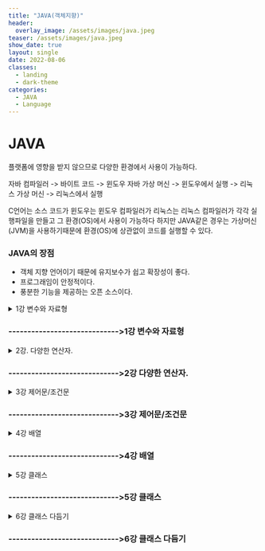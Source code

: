 ```yaml
---
title: "JAVA(객체지향)"
header:
  overlay_image: /assets/images/java.jpeg
teaser: /assets/images/java.jpeg
show_date: true
layout: single
date: 2022-08-06
classes:
  - landing
  - dark-theme
categories:
  - JAVA
  - Language
---
```


# JAVA

플랫폼에 영향을 받지 않으므로 다양한 환경에서 사용이 가능하다.

자바 컴파일러 -> 바이트 코드 -> 윈도우 자바 가상 머신 -> 윈도우에서 실행
                       -> 리눅스 가상 머신 -> 리눅스에서 실행


C언어는 소스 코드가 윈도우는 윈도우 컴파일러가 리눅스는 리눅스 컴파일러가 각각 실행파일을 만들고 그 환경(OS)에서 사용이 가능하다 하지만 JAVA같은 경우는 가상머신 (JVM)을 사용하기때문에 환경(OS)에 상관없이 코드를 실행할 수 있다.

### JAVA의 장점

- 객체 지향 언어이기 때문에 유지보수가 쉽고 확장성이 좋다.
- 프로그래임이 안정적이다.
- 풍분한 기능을 제공하는 오픈 소스이다.



<details>
<summary> 1강 변수와 자료형 </summary>
<div markdown="1">

### 컴퓨터에서 데이터 표현
- 컴퓨터는 0과 1로만 데이터를 저장 한다.
    - bit(비트) : 컴퓨터가 표현하는 데이터의 최소 단위로 2진수 하나의 값을 저장할 수 있는 메모리 크기
    - byte(바이트) : 1byte = 8bit

### 0과 1의 표현 - 2진수
- 컴퓨터는 0과 1로 자료를 표현한다. 따라서 숫자나 문자도 0과 1의 조합으로 표현된다.

### 음의 정수 표현방법
- 정수의 가장 왼쪽에 존재하는 비트는 부호비트 
    - MSB(Most Significant Bit) 가장 중요한 비트
- 음수를 만드는 방법은 2의 보수를 취한다.
    1. 2진수의 모든 비트를 반대로 바꿈
    2. 반대로 바꾼 값에 1을 더함

### 변수
1. 사람의 나이는 해가 바뀌면 변한다. -> 변수
2. 게임을 할면 게임 레벨이 점점 올라감 -> 변수  

프로그램에서 사용되는 자료를 저장하기 위한 공간이며 할당 받은 메모리의 주소 대신 부르는 이름이다. 프로그램 실행 중에 값을 변경이 가능하며 사용되기 이전에 선언 되어야 한다.

### 변수 선언 시 유의점
1. 변수의 이름은 알파벳, 숫자, _, $로 구성된다.
2. 대소문자를 구분한다.
3. 변수의 이름은 숫자로 시작할 수 없고, 키워드도 변수의 이름으로 사용할 수 없다.
4. 이름 사이에 공백이 있을 수 없다.
<makr>변수의 이름을 정할 때는 변수의 역할에 어울리는, 의미 있는 이름을 지어야 한다.</mark>

### 변수가 저장되는 공간의 특성 - 자료형

||정수형|문자형|실수형|논리형|
|------|---|---|---|---|
|1바이트|byte|-|-|boolean|
|2바이트|short|char|-|-|
|4바이트|int|-|float|-|
|8바이트|long|-|double|-|

변수가 사용할 공간의 크기와 특성에 따라 자료형을 사용하여 변수를 선언한다.

### byte 와 short
- byte : 1바이트 단위의 자료형
    - 동영상, 음악 파일등 실행 파일의 자료를 처리 할 때 사용하기 좋은 자료형
- short : 2바이트 단위의 자료형
    - 주로 c/c++ 언어와의 호환 시 사용


### Int
자바에서 사용하는 정수에 대한 기본 자료형
- 4바이트 단위의 자료형
- 프로그램에서 사용하는 모든 숫자(리터럴)은 기본적으로 int(4바이트)로 저장된다.
- 32비트를 초과하는 숫자는 Long 형으로 처리

### Long
8바이트 자료형이며 가장 큰 정수 자료형이다.
- 숫자의 뒤에 L또는 l을 써서 long형임을 표시  
ex) int num = 12345678900; ->오류  
    long num = 12345678900L; 으로 표현


### char - 문자 자료형
컴퓨터에서는 문자도 내부저긍로는 비트의 조합으로 표현한다.  
자바에서는 문자를 2바이트로 처리한다.

### 문자 세트
문자를 위한 코드 값(숫자 값)들을 정해 놓은 세트
1. 아스키(ASCII) : 1 바이트로 영문자, 숫자, 특수문자 등을 표현 함
2. 유니코드(Unidocde) : 한글과 같은 복잡한 언어를 표현하기 위한 표준 인콘딩 UTF-8, UTF-16이 대표적이다.


### float, double - 실수 자료형
부동 소수점 방식 : 실수를 지수부와 가수부로 표현 하며 무한의 실수를 표현하기 위한 방식이다.
- 실수 자료형 : float(4바이트) double(8바이트) 
- float으로 선언 시 long과 마찬가지로 f라는 식별자를 사용

### boolean - 논리형
논리값 true(참), false(거짓)을 표현하는 자료형

### 자료형 없이 변수 사용 (자바 10)
- 자료형이 필효한 이유
    - 변수를 선언 할 때는 변수가 사용할 메모리 크기와 타입을 구분하기 위해 사용한다.
- 지역 변수 자료형 추론 
    - 변수에 대입되는 값을 보고 컴파일러가 추론한다.

```java
var num = 10;
// c++ auto와 비슷하다 
// 도중에 타입을 변경할 수 없다.
// 지역 변수에서만 사용가능
```

### 상수
상수 : 변하지 않는 값
- 상수를 선언
    - final 키워드를 사용한다.

```java
final int MAX_NUM = 100;
```

### 리터럴(literal)
리터럴 : 프로그램에서 사용하는 모든 숫자,값 ,논리 값  
ex) 10, 3.14, 'A', true

- 리터럴에 해당되는 값은 특정 메모리 공간의 상수 풀(constant pool)에 있다.
- 필요한 경우 상수 풀에서 가져와서 사용
- 상수 풀에 저장 할 때 정수는 int로 실수는 double로 저장하낟.
- 따라서 Long이나 float값으로 저장해야 하는 경우 식별자를 명시해야 한다.

### 형 변환(type conversion)
자료형은 각각 사용하는 메모리 크기와 방식이 다르다. 서로 다른 자료형의 값이 대입되는 경우 형 변환이 일어난다.
1. 묵시적 형변환 : 작은 수에서 큰 수로, 덜 정밀한 수에서 더 정밀한 수로 대입되는 경우

2. 명시적 형변환 : 묵시적 형 변환의 반대의 경우 변환 되는 자료형을 명함 자료의 손실이 발생 할 수 있다. 

```java
double dNum = 3.14;
int num =(int)dNum; // 직접적으로 자료형을 명시해야 한다.
```

</div> 
</details>

### ----------------------------->1강 변수와 자료형


<details>
<summary> 2강. 다양한 연산자. </summary>
<div markdown="1">

### 항과 연산자
- 항(operand) : 연산에 사용되는 값
- 연산자(operator) : 항을 이용하여 연산하는 기호

|연산자|설명|예시|
|------|---|---|
|단항 연산자|항이 한 개인 연산자|++num|
|이항 연산자|항이 두 개인 연산자|num1 + num2|
|삼항 연산자|항이 세 개인 연산자|(5>3)?1:0|

### 대입 연산자
변수에 값을 대입 하는 연산자
- 연사늬 결과를 변수에 대입
- 우선 순위가 가장 낮음
- 왼쪽 변수(left value)에 오른쪽 변수 (right value)를 댕비

### 부호 연산자
단항 연산자이며 양수/음수의 표현,값의 부호를 변경한다.
- 변수에 +,-를 사용한다고 해서 변수의 값이 변하는 것은 아님
- 변수의 값을 변경하려면 대입연산자를 사용

### 산술 연산자
사칙연산에 사용되는 연산자
|연산자|설명|예시|
|------|---|---|
|+|두 항을 더한다|5 + 3|
|-|앞에 있는 항에서 뒤에 있는 항을 뺀다|5 - 3|
|*|두 항을 곱한다|5 * 3|
|/|앞에 있는 항에서 뒤에 있는 항을 나누어 몫을 구한다|5 / 3|
|%|앞에 있는 항에서 뒤에 있는 항을 나누어 나머지를 구한다|5 % 3|

### 증가 감소 연산자
단항 연산자
- 1만큼 더하거나 1만큼 뺄 때 사용
- 항의 앞/뒤 위치에 따라 결과가 달라진다

|연산자|설명|예시|
|------|---|---|
|++|항의 값에 1을 더한다 |num++ 끝나고 더함 ++num 더하고 끝냄|
|--|항에 값에서 1을 뺀다|num--|

### 관계 연산자
이항 연산자
- 연산의 결과가 true OR false로 반환 됨

### 논리 연산자
관계 연산자와 혼합하여 많이 사용 된다.
- 연산의 결과가 true OR false로 반환 됨

|연산자|설명|예시|
|------|---|---|
|"&&"|두 항이 모두 참인 경우에만 결과 값이 참|1<2 && 2<3 -> 참|
|"||"|두 항 중 하나만 참이면 참이다 |1<2 || 2>3 ->참|
|"!"|단항 연산자이며 참은 거짓으로 거짓은 참으로 바꾼다|!(1>2) ->참 |

#### # 논리 합에서 이미 앞에 항이 참이면 뒤에 항은 연산하지 않는다.
#### # 논리 곱에서 이미 앞에 항이 거짓이면 뒤에 항은 연산하지 않는다.

### 조건 연산자
삼항 연산자
- 조건 식의 결과가 참인 경우와 거짓인 경우에 따라 다른 식이나 결과가 수행된다
- 제어문 중 조건문을 간단히 표현할 때 사용할 수 있음

```java
int num = (5>3) ?10 :20;
```

### 비트 연산자
비트 연산자는 정수에만 사용할 수 있다.


|연산자|설명|예시|
|------|---|---|
|~|비트의 반전 (1의 보수) | A = ~A;|
|&|비트 단위 AND |1 & 1 1반환 그 외는 0|
|OR(|)|비트 단위 OR| 0 OR 0 0반환 그 외는 1|
|^|비트 단위 XOR |두 개의 비트가 서로 다른 경우 1을 반환|
|<<|왼쪽 shif| a<<2 변수 a를 2비트 만큼 왼쪽으로 이동|
|>>|오른쪽 shif| a>>2 변수 a를 2비트 만큼 오른쪽으로 이동|
|>>>|오른쪽 shif| >>와 동일한 연산이지만 채워지는 비트가 부호와 상관없이 0임|


</div>
</details>

### ----------------------------->2강 다양한 연산자.

<details>
<summary> 3강 제어문/조건문  </summary>
<div markdown="1">

### 조건문 
주어진 조건에 따라 다른 수행문이 실행되도록 프로그래밍 하는것

```java
if(조건식){
    수행문;
}

else if(조건 2){
    수행문;
}

else{
    수행문;
}
```

### switch-case문
조건식의 결과가 정수 또는 문자열의 값이고 그 값에 따라 수행문이 결정될 때
- if-else, if-else문을 대신하여 사용

```java
switch(num){
    case 1 : num1= num;
            break;
    case 2 : num2= num;
            break;
    default : num = num;
}
```

### 반복문
주어진 조건이 만족할 때까지 수행문을 반복적으로 수행한다.
- while, do-while,for 문이 있음
- 조건의 만족과 반복 가능 여부에 대해 정확한 코딩을 해야 함

### while문
조건식이 참인 동안 수행문을 반복해서 수행
- 무한루프에 빠지지않게 하기 위해서 반복문을 탈출하게 만들어야 함

```java
while(조건식){
    수행문1;
    .... 반복
}
```

### for문
반복문 중 가장 많이 사용하는 반복문
- 주로 조건이 횟수인 경우 사용
- 초기화식, 조건식, 증감식을 한꺼번에 작성

```java
for(int i=0; i<=10; i++){
    System.out.println(i);
}
```

</div>
</details>

### ----------------------------->3강 제어문/조건문

<details>
<summary> 4강 배열 </summary>
<div markdown="1">


- 변수가 많아져 하나하나 변수를 선언하기 힘들 때 사용가능하다.
- 배열은 처음 선언이후 크기가 변하지 않는다.
- 인덱스는 0번부터 시작한다.
- 배열.length 를 이용하면 배열의 크기를 알아낼 수 있다.
- for 블록 안에서 선언된 변수는 for문이 끝나면 사라진다.

```java
int [] arr1 = new int[10];
// int형 배열을 선언하는 방법

int [] arr2 = new int[] {1,2,3,4};
int [] arr3 = {1,2,3,4};

// 선언과 동시에 초기화하는 2가지 방법

int [] Arr = new int[100];

for(int i=0; i<100; i++){
		Arr[i] = i;
}
// 반복문을 사용하여 배열에 접근하는 방법
```

### 2차원 배열

배열안의 배열이다.

- Y(행), X(열)로 생성이 된다.
- Arr[0] = 3 처럼 1차원 대입식은 불가능하다. -> Arr[0][1] = 10; 모든 인덱스를 표시해줘야 한다.
```java
int [][] Arr = new int[3][4];
// YX의 크기로 생성이 된다.
```

### 크기가 다른 배열생성도 가능하다. !!
각 인덱스마다 다른 크기의 배열생성 가능

<img width="702" alt="스크린샷 2022-08-05 오후 6 23 07" src="https://user-images.githubusercontent.com/79856225/183047231-26c12ebf-57e0-4770-8fa5-45e603a12c19.png">

### for each

- for each는 2가지 값만 넣어준다.
for(type값을 받아줄 변수 이름 : 출력하고 싶은 자료구조)
- c++의 for(auto a: arr) 문과 같은 구조이다.
- 단 자동 형변환 auto는 사용이 안된다.. var를 사용하자



</div>
</details>


### ----------------------------->4강 배열


<details>
<summary> 5강 클래스 </summary>
<div markdown="1">

### 객체지향 언어

- 프로그램을 구성하는 요소는 객체이며 이것이 상호작용 하도록 프로그래밍
- 클래스 : 객체를 만들기 위한 틀

ex) 객체 : 붕어빵

클래스 : 붕어빵 틀

```java
public class Car{
	
}

public class CarEx{
	public static void main(String [] args){
		Car c1 = new Car(); 
// new를 사용하여 객체를 만들어야 함
	}
}
```

### 자바에는 2가지 타입이 존재한다.

1. 기본형 타입
    - 논리형, 문자형, 정수형, 실수형
2. 참조형 타입
    - 기본형을 제외한 모든 타입

```java
int i = 4; //기본형 타입
String str = new String("HELLO"); //참조형 타입
```

 new라는 키워드는 메모리에 올려달라는 의미이다 c에서 동적할당과 같은 개념이며 이렇게 메모리에 올라간 클래스를 **인스턴스**라고 말한다.

메모리에 올라간 인스턴스를 가리키는 변수 = 참조하는 변수 = 레퍼런스하는 변수  모두 같은 말이다. 

- 인스턴스를 가지고 있는게 아니라 가리키고 있다는 의미이다 즉 **포인터**

### 클래스는 모두 참조형이다

String은 자바에서 가장 많이 사용하는 클래스이다.

### 특징 1. String은 예외적은 new연산자 없이도 생성이 가능하지만 약간의 차이가 있다.

```java
String str1 = "Hello"; // ->상수영역에있는 Hello를 가르키고 있다.
String str2 = "Hello"; // ->상수영역에있는 Hello를 가르키고 있다.
String str3 = new String("Hello"); //상수영역에 있는걸 참조하는게 아니라 새롭게 힙영역에 생성한다.

////////////////////// 차이점 비교 ////////////////////
if(str1==str2) --> true 둘은 상수영역에 있는 같은 레퍼런스를 참조하고 있다 
if(str1 == str3) --> false str1은 상수영역 str3은 힙영역에 새롭게 생성된 인스턴스이다.
```

사람이 보기에는 같은 Hello이지만 자바는 new로 생성된 string과 그냥 생성된 string을 다르게 생각한다.

### 특징 2. String은 다른 클래스와 다르게 한 번 생성된  클래스는 변하지 않는다.

```java
// str1.을 이용하여 메서드 확인
System.out.println(str1.substring(3)); //3번 인덱스부터 잘라져서 보여짐
System.out.println(str1); // 내부의 값은 변하지 않음
// 즉 수행하기 전에 새로운 스트링을 만들어서 반환한다고 생각하면 된다.
```

### 클래스의 구성요소 : 필드

ex)

객체 : 자동차 

필드 : 자동차의 구성요소 (속성)

1. 차 이름
2. 차량번호

객체 : 학생

필드 : 학생의 구성요소(속성)

1. 이름
2. 번호

```java
public class Car{
	String name;
	int number;
}
//자동차 클래스 생성

public static void main(String[] args){
	Car c1 = new Car();
	Car c2 = new Car();
	
	c1.name = "소방차";
	c1.number = 1234;

	c2.name = "구급차";
	c2.number = 1111;
// 자동차 객체를 생성한 후 속성 값 삽입

	System.out.println(c1.name);
	System.out.println(c1.number);
// c1 객체 확인
	System.out.println(c2.name);
	System.out.println(c2.number);
// c2 객체 확인
}
```

**각각**의  자동차 **객체 생성**되었고 각자 다른값이 들어있는걸 확인할 수 있다.

### 객체 지향 언어 : 하나의 사물을  하나의 클래스로 설명

- 사물
    - 상태 → 필드
        - 이름, 차량번호
    - 행동 → 메소드
        - 전진,후진

- 메소드 :  함수와 같다 입력값 —> 결과값
    - 입력값 : 매개변수(인자)
    - 결과값 : 리턴값 (반환값)

- 메소드 : 클래스가 가지고 있는 기능

public 리턴타입(ex int) 메소드 이름(매개변수){
	구현
}

### 다양한 메소드 선언

```java
public void method1(){ //리턴값이 없다면 void를 사용
	System.out.println("mthod1이 실행됨");
}

public void method2(int value){ //정수형 인자를 받음
	System.out.println(value + "method2가 실행됨");
}

public int method3(){
	System.out.println("method3이 실행됨");
	return 10;
} // 리턴값을 설정했으니 리턴값을 줘야함

public void method4(int x, int y){ //여러개의 인자를 받음
		System.out.println(x+y + "method4가 실행됨");
}

public int method5(int x){ //정수형 인자를 받음
		System.out.println(x + "method5가 실행됨");
		return x*2;
} // 받은 인자를 이용하여 리턴
```

선언한 메소드 사용 

- 위에 클래스를 생성했다고 가정하고 진행(Myclass)
- 실행 시 선언했던 조건을 맞춰줘야 한다.

```java
public static void main(String [] args){
		Myclass myclass = new Myclass();
		// myclass.을 이용하여 메소드 접근가능
		myclass.method1();

		myclass.method2(10); //정수형을 무조건 넣어줘야 한다.

		int value = myclass.method3(); //리턴값을 받아낼 변수가 필요
		System.out.println(value);  //받은 값 확인

		myclass.method4(3,4); //2개의 정수값을 인자로

		int value1 = myclass.method5(10); //정수 인자를 이용하여 리턴값 받음
		System.out.println(value1); //확인
}
```

### 필요한 클래스를 구현하는 방법도 있지만 이미 만들어진 클래스들을 이용할 수 있다.

자주 사용하는 String 클래스의 메소드 확인

```java
public static void main(String[] args){
    String str = "Hello";
    str.length(); // 문자열의 길이를 반환해주며 공백도 하나의 문자로 인식한다.
    str.concat(" World"); // 문자열을 더해준다 -> Hello World
    /* 
        이때 str을 확인해보면 Hello World가 아닌 Hello로 나온다. 
        즉 concat을 사용하면 새롭게 생성한 String Hello World를 반환하다.
    */
    str = str.concat(" World"); // 이 처럼 사용해야 str값이 변환된다.

    str.substring(3); //3번 인덱스부터 잘라준다.
    str.substring(3,6); // 3번부터 6번까지 인덱스를 잘라준다.    
    }
```

### 변수의 사용범위 : 변수가 선언된 블록

```java
public class VariableScopeExam{
	int globalscope = 10;
	
	public void scopeType1(int value){
		int localscope =20;
		globalscope = value; //가능
		localscope = 40; //가능
	}
	
	public void scopeType2(int value){
		globalscope = value; //가능
		localscope = 40; //불가능
	}
	
	public static void main(String[] args){
		globalscope = 100; //불가능
		localscope = value; //불가능
	}
}
```

### 모든 클래스는 인스턴스화 하지 않은 채로 사용할 수 없다.

- 붕어빵틀 ≠ 붕어빵

### **static** 키워드를 사용하면 인스턴스화(객체를 생성) 하지않아도 사용이 가능하다.

```java
public class VariableScopeExam{
	int globalscope = 10;
	static int staticValue = 10;
	
	public void scopeType1(int value){
		int localscope =20;
		globalscope = value; //가능
		localscope = 40; //가능
	}
	
	public void scopeType2(int value){
		globalscope = value; //가능
		localscope = 40; //불가능
	}
	
	public static void main(String[] args){
		globalscope = 100; //불가능
		localscope = value; //불가능
		staticValue = 20 // 가능
	
		VariableScopeExam v1 =new VariableScopeExam();
		VariableScopeExam v2 =new VariableScopeExam();
		v1.globalscope = 100; 
		v2.globalscope = 200;
	// 위처럼 객체를 생성해서 사용해야 하며 각각 다른객체 이므로 다른값이 들어간다.
		v1.staticValue = 100;
		v2.staticValue = 200;
	// static 필드는 값을 공유하므로 두 객체는 같은값을 가지고 있다.
	}
}
```

### 클래스 변수

- static한 변수, 값을 저장할 수 있는 공간이 하나뿐이여서 값을 공유한다.
- 클래스 이름을 직접 사용하는 것이 가능하다.
    - 클래스이름.클래스변수명
    
    ex)  VariableScopeExam.staticValue
    

### 글로벌 변수를 선언할 때 static을 사용하면 되는것인가?!

### JDK5에서 추가된 문법이다 (enum)

- 기존 사용방식

```java
public class EnumEx{
	public static final String MALE ="MALE";
	public static final String FEMALE ="FEMALE";
	
	public static void main(String [] args){
		String gender1; //MALE 과 FEMAL 둘 중 하나의 값을 넣고싶음
		gender1 = EnumEx.MALE;
		gender1 = EnumEx.FEMALE;
		gender1 = "boy"; //하지만 다른 string 값이 들어와도 오류를 발생시키지 않는다.
	
		Gender gender2;
		gender2 = Gender.MALE;
		gender2 = Gender.FEMALE;
		gender2 = "boy"; //에러 
	}
enum Gender{
		MALE,FEMALE; 
	}
}
```

위처럼 특정 값만 사용할 때는 열거형을 사용하면 좋다

- 다른값이 들어왔을 때 오류가 생길 수 있을때 사용하면 좋아보인다.

</div>
</details>

### ----------------------------->5강 클래스

<details>
<summary> 6강 클래스 다듬기 </summary>
<div markdown="1">

</div>
</details>

### ----------------------------->6강 클래스 다듬기




<!--
<details>
<summary>  </summary>
<div markdown="1">

</div>
</details>
----------------------
-->